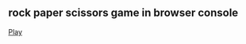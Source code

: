 ## rock paper scissors game in browser console

[Play](https://birdieee3.github.io/rock-paper-scissors/)
